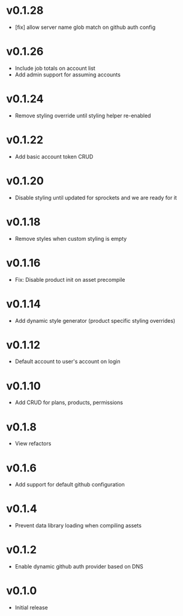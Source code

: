# v0.1.28
* [fix] allow server name glob match on github auth config

# v0.1.26
* Include job totals on account list
* Add admin support for assuming accounts

# v0.1.24
* Remove styling override until styling helper re-enabled

# v0.1.22
* Add basic account token CRUD

# v0.1.20
* Disable styling until updated for sprockets and we are ready for it

# v0.1.18
* Remove styles when custom styling is empty

# v0.1.16
* Fix: Disable product init on asset precompile

# v0.1.14
* Add dynamic style generator (product specific styling overrides)

# v0.1.12
* Default account to user's account on login

# v0.1.10
* Add CRUD for plans, products, permissions

# v0.1.8
* View refactors

# v0.1.6
* Add support for default github configuration

# v0.1.4
* Prevent data library loading when compiling assets

# v0.1.2
* Enable dynamic github auth provider based on DNS

# v0.1.0
* Initial release

